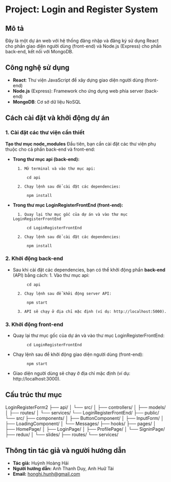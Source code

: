 # Project: Login and Register System
## Mô tả
Đây là một dự án web với hệ thống đăng nhập và đăng ký sử dụng React cho phần giao diện người dùng (front-end) và Node.js (Express) cho phần back-end, kết nối với MongoDB.

## Công nghệ sử dụng
* **React**: Thư viện JavaScript để xây dựng giao diện người dùng (front-end)
* **Node.js** (Express): Framework cho ứng dụng web phía server (back-end)
* **MongoDB**: Cơ sở dữ liệu NoSQL

## Cách cài đặt và khởi động dự án
### 1. Cài đặt các thư viện cần thiết
**Tạo thư mục node_modules**
Đầu tiên, bạn cần cài đặt các thư viện phụ thuộc cho cả phần back-end và front-end:

* **Trong thư mục api (back-end):**

        1. Mở terminal và vào thư mục api:

            cd api

        2. Chạy lệnh sau để cài đặt các dependencies:
   
            npm install


* **Trong thư mục LoginRegisterFrontEnd (front-end):**

        1. Quay lại thư mục gốc của dự án và vào thư mục LoginRegisterFrontEnd  

            cd LoginRegisterFrontEnd

        2. Chạy lệnh sau để cài đặt các dependencies:

            npm install
### 2. Khởi động back-end
* Sau khi cài đặt các dependencies, bạn có thể khởi động phần **back-end** (API) bằng cách:
        1. Vào thư mục api:

            cd api

        2. Chạy lệnh sau để khởi động server API:

            npm start

        3. API sẽ chạy ở địa chỉ mặc định (ví dụ: http://localhost:5000).
### 3. Khởi động front-end
* Quay lại thư mục gốc của dự án và vào thư mục LoginRegisterFrontEnd:

            cd LoginRegisterFrontEnd

* Chạy lệnh sau để khởi động giao diện người dùng (front-end):

            npm start

* Giao diện người dùng sẽ chạy ở địa chỉ mặc định (ví dụ: http://localhost:3000).

## Cấu trúc thư mục

LoginRegisterForm2
├── api/
│   └── src/
│       ├── controllers/
│       ├── models/
│       ├── routes/
│       └── services/
└── LoginRegisterFrontEnd/
    ├── public/
    └── src/
        ├── components/
        │   ├── ButtonComponent/
        │   ├── InputForm/
        │   ├── LoadingComponent/
        │   └── Messages/
        ├── hooks/
        ├── pages/
        │   ├── HomePage/
        │   ├── LoginPage/
        │   ├── ProfilePage/
        │   └── SigninPage/
        ├── redux/
        │   └── slides/
        ├── routes/
        └── services/

## Thông tin tác giả và người hướng dẫn
* **Tác giả:** Huỳnh Hoàng Hải
* **Người hướng dẫn:** Anh Thanh Duy, Anh Huữ Tài
* **Email:** honghi.hunh@gmail.com
